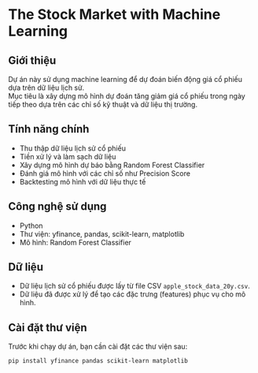 # The Stock Market with Machine Learning

## Giới thiệu
Dự án này sử dụng machine learning để dự đoán biến động giá cổ phiếu dựa trên dữ liệu lịch sử.  
Mục tiêu là xây dựng mô hình dự đoán tăng giảm giá cổ phiếu trong ngày tiếp theo dựa trên các chỉ số kỹ thuật và dữ liệu thị trường.

## Tính năng chính
- Thu thập dữ liệu lịch sử cổ phiếu  
- Tiền xử lý và làm sạch dữ liệu  
- Xây dựng mô hình dự báo bằng Random Forest Classifier  
- Đánh giá mô hình với các chỉ số như Precision Score  
- Backtesting mô hình với dữ liệu thực tế
  
## Công nghệ sử dụng
- Python  
- Thư viện: yfinance, pandas, scikit-learn, matplotlib  
- Mô hình: Random Forest Classifier

## Dữ liệu
- Dữ liệu lịch sử cổ phiếu được lấy từ file CSV `apple_stock_data_20y.csv`.  
- Dữ liệu đã được xử lý để tạo các đặc trưng (features) phục vụ cho mô hình.


## Cài đặt thư viện
Trước khi chạy dự án, bạn cần cài đặt các thư viện sau:

```markdown
pip install yfinance pandas scikit-learn matplotlib
